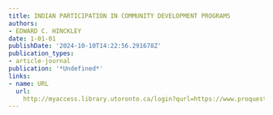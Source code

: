 ```yaml
---
title: INDIAN PARTICIPATION IN COMMUNITY DEVELOPMENT PROGRAMS
authors:
- EDWARD C. HINCKLEY
date: 1-01-01
publishDate: '2024-10-10T14:22:56.291678Z'
publication_types:
- article-journal
publication: '*Undefined*'
links:
- name: URL
  url: 
    http://myaccess.library.utoronto.ca/login?qurl=https://www.proquest.com/docview/64457042?accountid=14771&bdid=38382&_bd=e6YpVyEtgQCnBshqZ%2B6vN2M3Lvs%3D
---
```

